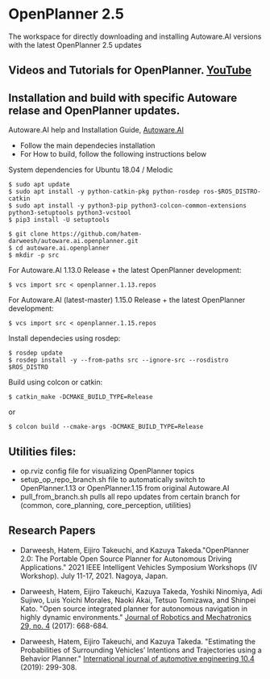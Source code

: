 # OpenPlanner 2.5
The workspace for directly downloading and installing Autoware.AI versions with the latest OpenPlanner 2.5 updates

## Videos and Tutorials for OpenPlanner. [YouTube](https://youtu.be/86K95RY0Iqk)

## Installation and build with specific Autoware relase and OpenPlanner updates. 

Autoware.AI help and Installation Guide, [Autoware.AI](https://github.com/Autoware-AI/autoware.ai/wiki/Source-Build)
 - Follow the main dependecies installation 
 - For How to build, follow the following instructions below

System dependencies for Ubuntu 18.04 / Melodic
```
$ sudo apt update
$ sudo apt install -y python-catkin-pkg python-rosdep ros-$ROS_DISTRO-catkin
$ sudo apt install -y python3-pip python3-colcon-common-extensions python3-setuptools python3-vcstool
$ pip3 install -U setuptools
```

```
$ git clone https://github.com/hatem-darweesh/autoware.ai.openplanner.git
$ cd autoware.ai.openplanner
$ mkdir -p src
```

For Autoware.AI 1.13.0 Release + the latest OpenPlanner development:

```
$ vcs import src < openplanner.1.13.repos
```

For Autoware.AI (latest-master) 1.15.0 Release + the latest OpenPlanner development:

```
$ vcs import src < openplanner.1.15.repos
```

Install dependecies using rosdep: 
```
$ rosdep update
$ rosdep install -y --from-paths src --ignore-src --rosdistro $ROS_DISTRO
```

Build using colcon or catkin: 
```
$ catkin_make -DCMAKE_BUILD_TYPE=Release
```
or
```
$ colcon build --cmake-args -DCMAKE_BUILD_TYPE=Release
```

## Utilities files: 
- op.rviz config file for visualizing OpenPlanner topics
- setup_op_repo_branch.sh file to automatically switch to OpenPlanner.1.13 or OpenPlanner.1.15 from original Autoware.AI
- pull_from_branch.sh pulls all repo updates from certain branch for (common, core_planning, core_perception, utilities)

## Research Papers
- Darweesh, Hatem, Eijiro Takeuchi, and Kazuya Takeda."OpenPlanner 2.0: The Portable Open Source Planner for Autonomous Driving Applications." 2021 IEEE Intelligent Vehicles Symposium Workshops (IV Workshop). July 11-17, 2021. Nagoya, Japan.

- Darweesh, Hatem, Eijiro Takeuchi, Kazuya Takeda, Yoshiki Ninomiya, Adi Sujiwo, Luis Yoichi Morales, Naoki Akai, Tetsuo Tomizawa, and Shinpei Kato. "Open source integrated planner for autonomous navigation in highly dynamic environments." [Journal of Robotics and Mechatronics 29, no. 4](https://www.fujipress.jp/jrm/rb/robot002900040668/) (2017): 668-684.

- Darweesh, Hatem, Eijiro Takeuchi, and Kazuya Takeda. "Estimating the Probabilities of Surrounding Vehicles’ Intentions and Trajectories using a Behavior Planner." [International journal of automotive engineering 10.4](https://www.jstage.jst.go.jp/article/jsaeijae/10/4/10_20194117/_article/-char/ja/) (2019): 299-308.
